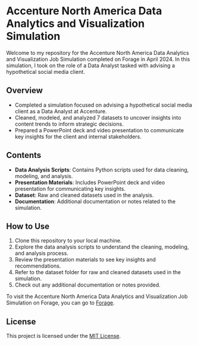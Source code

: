 # Accenture North America Data Analytics and Visualization Simulation

Welcome to my repository for the Accenture North America Data Analytics and Visualization Job Simulation completed on Forage in April 2024. In this simulation, I took on the role of a Data Analyst tasked with advising a hypothetical social media client.

## Overview

- Completed a simulation focused on advising a hypothetical social media client as a Data Analyst at Accenture.
- Cleaned, modeled, and analyzed 7 datasets to uncover insights into content trends to inform strategic decisions.
- Prepared a PowerPoint deck and video presentation to communicate key insights for the client and internal stakeholders.

## Contents

- **Data Analysis Scripts**: Contains Python scripts used for data cleaning, modeling, and analysis.
- **Presentation Materials**: Includes PowerPoint deck and video presentation for communicating key insights.
- **Dataset**: Raw and cleaned datasets used in the analysis.
- **Documentation**: Additional documentation or notes related to the simulation.

## How to Use

1. Clone this repository to your local machine.
2. Explore the data analysis scripts to understand the cleaning, modeling, and analysis process.
3. Review the presentation materials to see key insights and recommendations.
4. Refer to the dataset folder for raw and cleaned datasets used in the simulation.
5. Check out any additional documentation or notes provided.

To visit the Accenture North America Data Analytics and Visualization Job Simulation on Forage, you can go to [Forage](https://www.theforage.com/dashboard).


## License

This project is licensed under the [MIT License](LICENSE).
